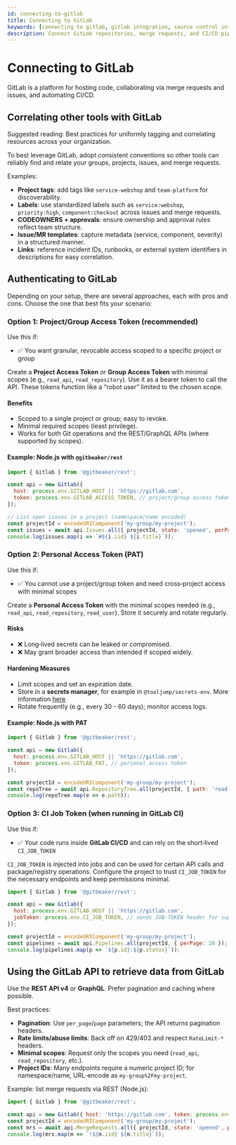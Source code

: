 ```yaml
---
id: connecting-to-gitlab
title: Connecting to GitLab
keywords: [connecting to gitlab, gitlab integration, source control integration, repository integration, tooljump gitlab]
description: Connect GitLab repositories, merge requests, and CI/CD pipelines with ToolJump to streamline your GitLab-based development workflow.
---
```


# Connecting to GitLab

GitLab is a platform for hosting code, collaborating via merge requests and issues, and automating CI/CD.

## Correlating other tools with GitLab

Suggested reading: Best practices for uniformly tagging and correlating resources across your organization.

To best leverage GitLab, adopt consistent conventions so other tools can reliably find and relate your groups, projects, issues, and merge requests.

Examples:
- **Project tags**: add tags like `service-webshop` and `team-platform` for discoverability.  
- **Labels**: use standardized labels such as `service:webshop`, `priority:high`, `component:checkout` across issues and merge requests.  
- **CODEOWNERS + approvals**: ensure ownership and approval rules reflect team structure.  
- **Issue/MR templates**: capture metadata (service, component, severity) in a structured manner.  
- **Links**: reference incident IDs, runbooks, or external system identifiers in descriptions for easy correlation.

## Authenticating to GitLab

Depending on your setup, there are several approaches, each with pros and cons. Choose the one that best fits your scenario:

### Option 1: Project/Group Access Token (recommended)

Use this if:
- ✅ You want granular, revocable access scoped to a specific project or group

Create a **Project Access Token** or **Group Access Token** with minimal scopes (e.g., `read_api`, `read_repository`). Use it as a bearer token to call the API. These tokens function like a “robot user” limited to the chosen scope.

#### Benefits
- Scoped to a single project or group; easy to revoke.  
- Minimal required scopes (least privilege).  
- Works for both Git operations and the REST/GraphQL APIs (where supported by scopes).

#### Example: Node.js with `@gitbeaker/rest`
```js
import { Gitlab } from '@gitbeaker/rest';

const api = new Gitlab({
  host: process.env.GITLAB_HOST || 'https://gitlab.com',
  token: process.env.GITLAB_ACCESS_TOKEN, // project/group access token
});

// List open issues in a project (namespace/name encoded)
const projectId = encodeURIComponent('my-group/my-project');
const issues = await api.Issues.all({ projectId, state: 'opened', perPage: 50 });
console.log(issues.map(i => `#${i.iid} ${i.title}`));
```

### Option 2: Personal Access Token (PAT)

Use this if:
- ✅ You cannot use a project/group token and need cross‑project access with minimal scopes

Create a **Personal Access Token** with the minimal scopes needed (e.g., `read_api`, `read_repository`, `read_user`). Store it securely and rotate regularly.

#### Risks
- ❌ Long‑lived secrets can be leaked or compromised.  
- ❌ May grant broader access than intended if scoped widely.  

#### Hardening Measures
- Limit scopes and set an expiration date.  
- Store in a **secrets manager**, for example in `@tooljump/secrets-env`. More information [here](../writing-integrations/secrets.md)  
- Rotate frequently (e.g., every 30 - 60 days); monitor access logs.  

#### Example: Node.js with PAT
```js
import { Gitlab } from '@gitbeaker/rest';

const api = new Gitlab({
  host: process.env.GITLAB_HOST || 'https://gitlab.com',
  token: process.env.GITLAB_PAT, // personal access token
});

const projectId = encodeURIComponent('my-group/my-project');
const repoTree = await api.RepositoryTree.all(projectId, { path: 'read-prefix', perPage: 100 });
console.log(repoTree.map(e => e.path));
```

### Option 3: CI Job Token (when running in GitLab CI)

Use this if:
- ✅ Your code runs inside **GitLab CI/CD** and can rely on the short‑lived `CI_JOB_TOKEN`

`CI_JOB_TOKEN` is injected into jobs and can be used for certain API calls and package/registry operations. Configure the project to trust `CI_JOB_TOKEN` for the necessary endpoints and keep permissions minimal.

```js
import { Gitlab } from '@gitbeaker/rest';

const api = new Gitlab({
  host: process.env.GITLAB_HOST || 'https://gitlab.com',
  jobToken: process.env.CI_JOB_TOKEN, // sends JOB-TOKEN header for supported endpoints
});

const projectId = encodeURIComponent('my-group/my-project');
const pipelines = await api.Pipelines.all(projectId, { perPage: 20 });
console.log(pipelines.map(p => `${p.id}:${p.status}`));
```

## Using the GitLab API to retrieve data from GitLab

Use the **REST API v4** or **GraphQL**. Prefer pagination and caching where possible.

Best practices:
- **Pagination**: Use `per_page`/`page` parameters; the API returns pagination headers.  
- **Rate limits/abuse limits**: Back off on 429/403 and respect `RateLimit-*` headers.  
- **Minimal scopes**: Request only the scopes you need (`read_api`, `read_repository`, etc.).  
- **Project IDs**: Many endpoints require a numeric project ID; for namespace/name, URL‑encode as `my-group%2Fmy-project`.

Example: list merge requests via REST (Node.js):
```js
import { Gitlab } from '@gitbeaker/rest';

const api = new Gitlab({ host: 'https://gitlab.com', token: process.env.GITLAB_ACCESS_TOKEN || process.env.GITLAB_PAT });
const projectId = encodeURIComponent('my-group/my-project');
const mrs = await api.MergeRequests.all({ projectId, state: 'opened', perPage: 20 });
console.log(mrs.map(m => `!${m.iid} ${m.title}`));
```
